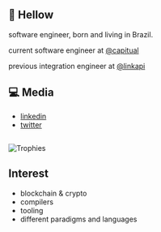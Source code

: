 ## :wave: Hellow


software engineer, born and living in Brazil.

current software engineer at [@capitual](https://www.capitual.com/)

previous integration engineer at [@linkapi](https://en.linkapi.solutions/)

## :computer: Media
* [linkedin](https://www.linkedin.com/in/alexandre-vardai-b8255b15b/)
* [twitter](https://twitter.com/1gar_o)


## 
![Trophies](https://github-profile-trophy.vercel.app/?username=1garo&theme=oldie&column=5&margin-w=60&margin-h=20)

## Interest

* blockchain & crypto
* compilers
* tooling
* different paradigms and languages
